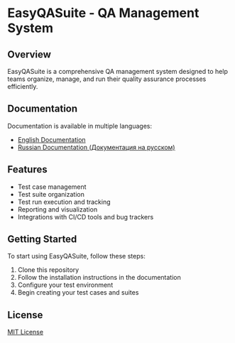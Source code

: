 # EasyQASuite - QA Management System

## Overview

EasyQASuite is a comprehensive QA management system designed to help teams organize, manage, and run their quality assurance processes efficiently.

## Documentation

Documentation is available in multiple languages:
- [English Documentation](./DOC.EN.MD)
- [Russian Documentation (Документация на русском)](./DOC.RU.MD)

## Features

- Test case management
- Test suite organization
- Test run execution and tracking
- Reporting and visualization
- Integrations with CI/CD tools and bug trackers

## Getting Started

To start using EasyQASuite, follow these steps:

1. Clone this repository
2. Follow the installation instructions in the documentation
3. Configure your test environment
4. Begin creating your test cases and suites

## License

[MIT License](LICENSE)